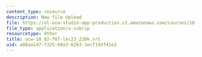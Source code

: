 ```yaml
---
content_type: resource
description: New file Upload
file: https://ol-ocw-studio-app-production.s3.amazonaws.com/courses/18-02sc-multivariable-calculus-fall-2010/a08aa1d77325b0a362b31ecf193f41e3_ocw-18_02-f07-lec23_220k.srt
file_type: application/x-subrip
resourcetype: Other
title: ocw-18_02-f07-lec23_220k.srt
uid: a08aa1d7-7325-b0a3-62b3-1ecf193f41e3
---
```

